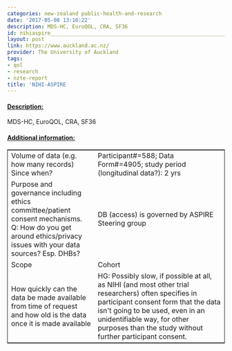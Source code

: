 ```yaml
---
categories: new-zealand public-health-and-research
date: '2017-05-08 13:16:22'
description: MDS-HC, EuroQOL, CRA, SF36
id: nihiaspire_________________________________________________________________
layout: post
link: https://www.auckland.ac.nz/
provider: The University of Auckland
tags:
- qol
- research
- nzte-report
title: 'NIHI-ASPIRE                                                                 '
---
```



 <h4> <u>Description:</u> </h4>
MDS-HC, EuroQOL, CRA, SF36
 <h4> <u>Additional information:</u> </h4>
 <table style="border: 1px solid">
 <tr> <td width="40%">Volume of data (e.g. how many records)
Since when?</td> <td>Participant#=588; Data Form#=4905; study period (longitudinal data?): 2 yrs</td> </tr>
 <tr> <td width="40%">Purpose and governance including ethics committee/patient consent mechanisms. Q: How do you get around ethics/privacy issues with your data sources? Esp. DHBs?</td> <td>DB (access) is governed by ASPIRE Steering group</td> </tr>
 <tr> <td width="40%">Scope</td> <td>Cohort</td> </tr>
 <tr> <td width="40%">How quickly can the data be made available from time of request and how old is the data once it is made available</td> <td>HG: Possibly slow, if possible at all, as NIHI (and most other trial researchers) often specifies in participant consent form that the data isn't going to be used, even in an unidentifiable way, for other purposes than the study without further participant consent.</td> </tr>
 </table>